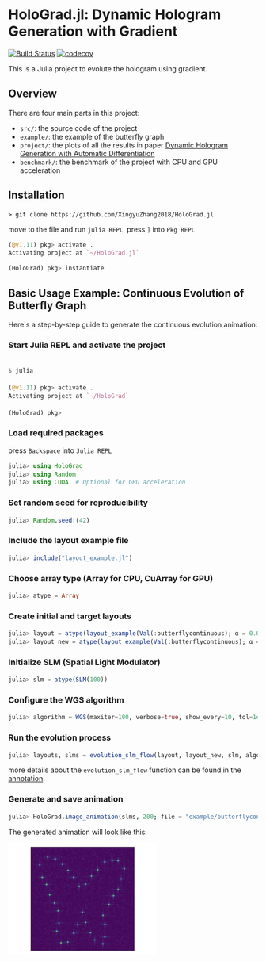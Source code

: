 # HoloGrad.jl: Dynamic Hologram Generation with Gradient

[![Build Status](https://github.com/XingyuZhang2018/HoloGrad/actions/workflows/CI.yml/badge.svg?branch=main)](https://github.com/XingyuZhang2018/HoloGrad.jl/actions/workflows/CI.yml?query=branch%3Amain)
[![codecov](https://codecov.io/gh/XingyuZhang2018/HoloGrad/graph/badge.svg?token=jCbMe1oSPj)](https://codecov.io/gh/XingyuZhang2018/HoloGrad)


This is a Julia project to evolute the hologram using gradient. 

## Overview
There are four main parts in this project:
- `src/`: the source code of the project
- `example/`: the example of the butterfly graph
- `project/`: the plots of all the results in paper [Dynamic Hologram Generation with Automatic Differentiation](https://arxiv.org/abs/...)
- `benchmark/`: the benchmark of the project with CPU and GPU acceleration

## Installation
```shell
> git clone https://github.com/XingyuZhang2018/HoloGrad.jl
```
move to the file and run `julia REPL`, press `]` into `Pkg REPL`
```julia
(@v1.11) pkg> activate .
Activating project at `~/HoloGrad.jl`
```

```julia
(HoloGrad) pkg> instantiate
```

## Basic Usage Example: Continuous Evolution of Butterfly Graph
Here's a step-by-step guide to generate the continuous evolution animation:

### Start Julia REPL and activate the project
```julia

$ julia

(@v1.11) pkg> activate .
Activating project at `~/HoloGrad`

(HoloGrad) pkg> 
```
### Load required packages
press `Backspace` into `Julia REPL`
```julia
julia> using HoloGrad
julia> using Random
julia> using CUDA  # Optional for GPU acceleration
```

###  Set random seed for reproducibility
```julia
julia> Random.seed!(42)
```
###  Include the layout example file
```julia
julia> include("layout_example.jl")
```
###  Choose array type (Array for CPU, CuArray for GPU)
```julia
julia> atype = Array
```
###  Create initial and target layouts
```julia
julia> layout = atype(layout_example(Val(:butterflycontinuous); α = 0.00))
julia> layout_new = atype(layout_example(Val(:butterflycontinuous); α = 0.2))
```
###  Initialize SLM (Spatial Light Modulator)
```julia
julia> slm = atype(SLM(100))
```
###  Configure the WGS algorithm
```julia
julia> algorithm = WGS(maxiter=100, verbose=true, show_every=10, tol=1e-10, ratio_fixphase=0.8)
```
###  Run the evolution process
```julia
julia> layouts, slms = evolution_slm_flow(layout, layout_new, slm, algorithm)
```
more details about the `evolution_slm_flow` function can be found in the [annotation](https://github.com/XingyuZhang2018/HoloGrad/blob/main/src/evolution/gradient_flow.jl#L127-L153).
###  Generate and save animation
```julia
julia> HoloGrad.image_animation(slms, 200; file = "example/butterflycontinuous.gif")
```

The generated animation will look like this:

![Butterfly Continuous Evolution](butterflycontinuous.gif)